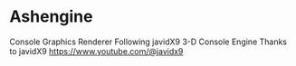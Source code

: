 # Ashengine
 Console Graphics Renderer
 Following javidX9 3-D Console Engine
 Thanks to javidX9 https://www.youtube.com/@javidx9
